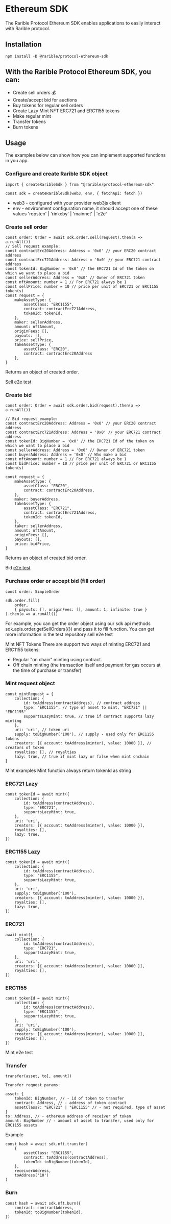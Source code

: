 # Ethereum SDK

The Rarible Protocol Ethereum SDK enables applications to easily interact with Rarible protocol.

## Installation

```text
npm install -D @rarible/protocol-ethereum-sdk
```

## With the Rarible Protocol Ethereum SDK, you can:

* Create sell orders 💰
* Create/accept bid for auctions
* Buy tokens for regular sell orders
* Create Lazy Mint NFT ERC721 and ERC1155 tokens
* Make regular mint
* Transfer tokens
* Burn tokens

## Usage

The examples below can show how you can implement supported functions in you app.

### Configure and create Rarible SDK object

```text
import { createRaribleSdk } from "@rarible/protocol-ethereum-sdk"

const sdk = createRaribleSdk(web3, env, { fetchApi: fetch })
```

* web3 - configured with your provider web3js client
* env - environment configuration name, it should accept one of these values 'ropsten' \| 'rinkeby' \| 'mainnet' \| 'e2e'

### Create sell order

```text
const order: Order = await sdk.order.sell(request).then(a => a.runAll())
// Sell request example:
const contractErc20Address: Address = '0x0' // your ERC20 contract address
const contractErc721Address: Address = '0x0' // your ERC721 contract address
const tokenId: BigNumber = '0x0' // the ERC721 Id of the token on which we want to place a bid
const sellerAddress: Address = '0x0' // Owner of ERC721 token
const nftAmount: number = 1 // For ERC721 always be 1
const sellPrice: number = 10 // price per unit of ERC721 or ERC1155 token(s)
const request = {
    makeAssetType: {
        assetClass: "ERC1155",
        contract: contractErc721Address,
        tokenId: tokenId,
    },
    maker: sellerAddress,
    amount: nftAmount,
    originFees: [],
    payouts: [],
    price: sellPrice,
    takeAssetType: {
        assetClass: "ERC20",
        contract: contractErc20Address
    },
}
```

Returns an object of created order.

[Sell e2e test](https://github.com/rarible/protocol-e2e-tests/blob/master/packages/tests-current/src/erc721-sale.test.ts)

### Create bid

```text
const order: Order = await sdk.order.bid(request).then(a => a.runAll())

// Bid request example:
const contractErc20Address: Address = '0x0' // your ERC20 contract address
const contractErc721Address: Address = '0x0' // your ERC721 contract address
const tokenId: BigNumber = '0x0' // the ERC721 Id of the token on which we want to place a bid
const sellerAddress: Address = '0x0' // Owner of ERC721 token
const buyerAddress: Address = '0x0' // Who make a bid
const nftAmount: number = 1 // For ERC721 always be 1
const bidPrice: number = 10 // price per unit of ERC721 or ERC1155 token(s)

const request = {
    makeAssetType: {
        assetClass: "ERC20",
        contract: contractErc20Address,
    },
    maker: buyerAddress,
    takeAssetType: {
        assetClass: "ERC721",
        contract: contractErc721Address,
        tokenId: tokenId,
    },
    taker: sellerAddress,
    amount: nftAmount,
    originFees: [],
    payouts: [],
    price: bidPrice,
}
```

Returns an object of created bid order.

Bid [e2e test](https://github.com/rarible/protocol-e2e-tests/blob/master/packages/tests-current/src/create-bid.test.ts)

### Purchase order or accept bid \(fill order\)

```text
const order: SimpleOrder

sdk.order.fill(
    order,
    { payouts: [], originFees: [], amount: 1, infinite: true }
).then(a => a.runAll())
```

For example, you can get the order object using our sdk api methods sdk.apis.order.getSellOrders\({}\) and pass it to fill function. You can get more information in the test repository sell e2e test

Mint NFT Tokens There are support two ways of minting ERC721 and ERC1155 tokens:

* Regular "on chain" minting using contract.
* Off chain minting \(the transaction itself and payment for gas occurs at the time of purchase or transfer\)

### Mint request object

```text
const mintRequest = {
    collection: {
        id: toAddress(contractAddress), // contract address
        type: "ERC1155", // type of asset to mint, "ERC721" || "ERC1155"
        supportsLazyMint: true, // true if contract supports lazy minting  
    },
    uri: 'uri', // token uri
    supply: toBigNumber('100'), // supply - used only for ERC1155 tokens
    creators: [{ account: toAddress(minter), value: 10000 }], // creators of token
    royalties: [], // royalties
    lazy: true, // true if mint lazy or false when mint onchain
}
```

Mint examples Mint function always return tokenId as string

### ERC721 Lazy

```text
const tokenId = await mint({
    collection: {
        id: toAddress(contractAddress),
        type: "ERC721",
        supportsLazyMint: true,
    },
    uri: 'uri',
    creators: [{ account: toAddress(minter), value: 10000 }],
    royalties: [],
    lazy: true,
})
```

### ERC1155 Lazy

```text
const tokenId = await mint({
    collection: {
        id: toAddress(contractAddress),
        type: "ERC1155",
        supportsLazyMint: true,
    },
    uri: 'uri',
    supply: toBigNumber('100'),
    creators: [{ account: toAddress(minter), value: 10000 }],
    royalties: [],
    lazy: true,
})
```

### ERC721

```text
await mint({
    collection: {
        id: toAddress(contractAddress),
        type: "ERC721",
        supportsLazyMint: true,
    },
    uri: 'uri',
    creators: [{ account: toAddress(minter), value: 10000 }],
    royalties: [],
})
```

### ERC1155

```text
const tokenId = await mint({
    collection: {
        id: toAddress(contractAddress),
        type: "ERC1155",
        supportsLazyMint: true,
    },
    uri: 'uri',
    supply: toBigNumber('100'),
    creators: [{ account: toAddress(minter), value: 10000 }],
    royalties: [],
})
```

Mint e2e test

### Transfer

```text
transfer(asset, to[, amount])

Transfer request params:

asset: {
    tokenId: BigNumber, // - id of token to transfer
    contract: Address, // - address of token contract
    assetClass?: "ERC721" | "ERC1155" // - not required, type of asset
}
to: Address, // - ethereum address of receiver of token
amount: BigNumber // - amount of asset to transfer, used only for ERC1155 assets
```

Example

```text
const hash = await sdk.nft.transfer(
    {
        assetClass: "ERC1155",
        contract: toAddress(contractAddress),
        tokenId: toBigNumber(tokenId),
    },
    receiverAddress,
    toAddress('10')
)
```

### Burn

```text
const hash = await sdk.nft.burn({
    contract: contractAddress,
    tokenId: toBigNumber(tokenId),
})
```
